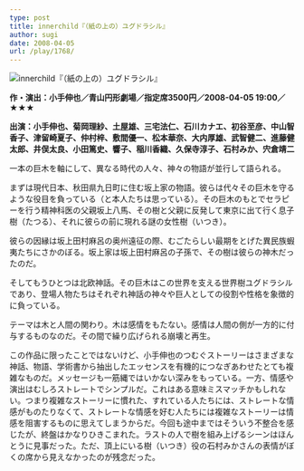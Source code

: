 ```yaml
---
type: post
title: innerchild『（紙の上の）ユグドラシル』
author: sugi
date: 2008-04-05
url: /play/1768/
---
```

<img src="/images/play/.jpg" alt="innerchild『（紙の上の）ユグドラシル』" class="alignleft" />

**作・演出：小手伸也／青山円形劇場／指定席3500円／2008-04-05 19:00／★★★**

**出演：小手伸也、菊岡理紗、土屋雄、三宅法仁、石川カナエ、初谷至彦、中山智香子、津留崎夏子、仲村梓、敷間優一、松本華奈、大内厚雄、武智健二、進藤健太郎、井俣太良、小田篤史、響子、稲川香織、久保寺淳子、石村みか、宍倉靖二**

一本の巨木を軸にして、異なる時代の人々、神々の物語が並行して語られる。

まずは現代日本、秋田県九日町に住む坂上家の物語。彼らは代々その巨木を守るような役目を負っている（と本人たちは思っている）。その巨木のもとでセラピーを行う精神科医の父親坂上八馬、その樹と父親に反発して東京に出て行く息子樹（たつる）、それに彼らの前に現れる謎の女性樹（いつき）。

彼らの因縁は坂上田村麻呂の奥州遠征の際、むごたらしい最期をとげた異民族蝦夷たちにさかのぼる。坂上家は坂上田村麻呂の子孫で、その樹は彼らの神木だったのだ。

そしてもうひとつは北欧神話。その巨木はこの世界を支える世界樹ユグドラシルであり、登場人物たちはそれぞれ神話の神々や巨人としての役割や性格を象徴的に負っている。

テーマは木と人間の関わり。木は感情をもたない。感情は人間の側が一方的に付与するものなのだ。その間で繰り広げられる崩壊と再生。

この作品に限ったことではないけど、小手伸也のつむぐストーリーはさまざまな神話、物語、学術書から抽出したエッセンスを有機的につなぎあわせたとても複雑なものだ。メッセージも一筋縄ではいかない深みをもっている。一方、情感や演出はむしろストレートでシンプルだ。これはある意味ミスマッチかもしれない。つまり複雑なストーリーに慣れた、すれている人たちには、ストレートな情感がものたりなくて、ストレートな情感を好む人たちには複雑なストーリーは情感を阻害するものに思えてしまうからだ。今回も途中まではそういう不整合を感じたが、終盤はかなりひきこまれた。ラストの人で樹を組み上げるシーンはほんとうに見事だった。ただ、頂上にいる樹（いつき）役の石村みかさんの表情がぼくの席から見えなかったのが残念だった。
